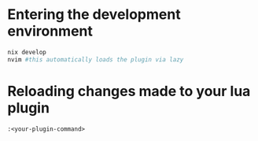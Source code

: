# Entering the development environment
```sh
nix develop
nvim #this automatically loads the plugin via lazy
```
# Reloading changes made to your lua plugin

```vimscript
:<your-plugin-command>
```
